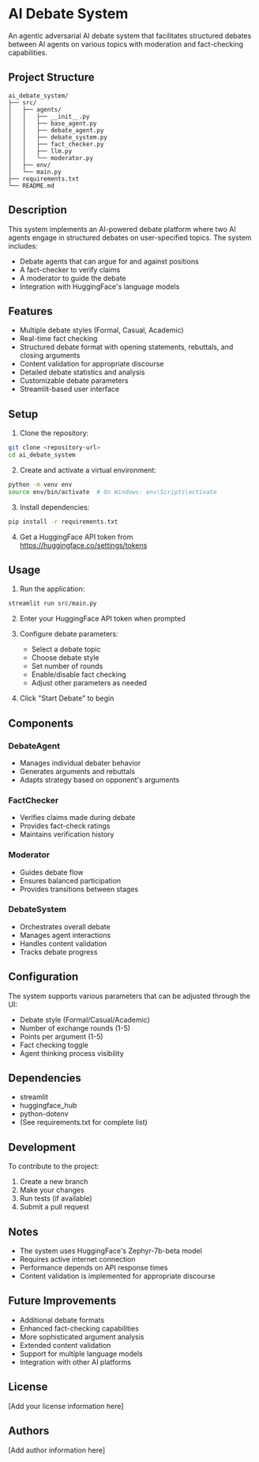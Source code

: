 # AI Debate System

An agentic adversarial AI debate system that facilitates structured debates between AI agents on various topics with moderation and fact-checking capabilities.

## Project Structure
```
ai_debate_system/
├── src/
│   ├── agents/
│   │   ├── __init__.py
│   │   ├── base_agent.py
│   │   ├── debate_agent.py
│   │   ├── debate_system.py
│   │   ├── fact_checker.py
│   │   ├── llm.py
│   │   └── moderator.py
│   ├── env/
│   └── main.py
├── requirements.txt
└── README.md
```

## Description

This system implements an AI-powered debate platform where two AI agents engage in structured debates on user-specified topics. The system includes:
- Debate agents that can argue for and against positions
- A fact-checker to verify claims
- A moderator to guide the debate
- Integration with HuggingFace's language models

## Features

- Multiple debate styles (Formal, Casual, Academic)
- Real-time fact checking
- Structured debate format with opening statements, rebuttals, and closing arguments
- Content validation for appropriate discourse
- Detailed debate statistics and analysis
- Customizable debate parameters
- Streamlit-based user interface

## Setup

1. Clone the repository:
```bash
git clone <repository-url>
cd ai_debate_system
```

2. Create and activate a virtual environment:
```bash
python -m venv env
source env/bin/activate  # On Windows: env\Scripts\activate
```

3. Install dependencies:
```bash
pip install -r requirements.txt
```

4. Get a HuggingFace API token from https://huggingface.co/settings/tokens

## Usage

1. Run the application:
```bash
streamlit run src/main.py
```

2. Enter your HuggingFace API token when prompted

3. Configure debate parameters:
   - Select a debate topic
   - Choose debate style
   - Set number of rounds
   - Enable/disable fact checking
   - Adjust other parameters as needed

4. Click "Start Debate" to begin

## Components

### DebateAgent
- Manages individual debater behavior
- Generates arguments and rebuttals
- Adapts strategy based on opponent's arguments

### FactChecker
- Verifies claims made during debate
- Provides fact-check ratings
- Maintains verification history

### Moderator
- Guides debate flow
- Ensures balanced participation
- Provides transitions between stages

### DebateSystem
- Orchestrates overall debate
- Manages agent interactions
- Handles content validation
- Tracks debate progress

## Configuration

The system supports various parameters that can be adjusted through the UI:
- Debate style (Formal/Casual/Academic)
- Number of exchange rounds (1-5)
- Points per argument (1-5)
- Fact checking toggle
- Agent thinking process visibility

## Dependencies

- streamlit
- huggingface_hub
- python-dotenv
- (See requirements.txt for complete list)

## Development

To contribute to the project:
1. Create a new branch
2. Make your changes
3. Run tests (if available)
4. Submit a pull request

## Notes

- The system uses HuggingFace's Zephyr-7b-beta model
- Requires active internet connection
- Performance depends on API response times
- Content validation is implemented for appropriate discourse

## Future Improvements

- Additional debate formats
- Enhanced fact-checking capabilities
- More sophisticated argument analysis
- Extended content validation
- Support for multiple language models
- Integration with other AI platforms

## License

[Add your license information here]

## Authors

[Add author information here]